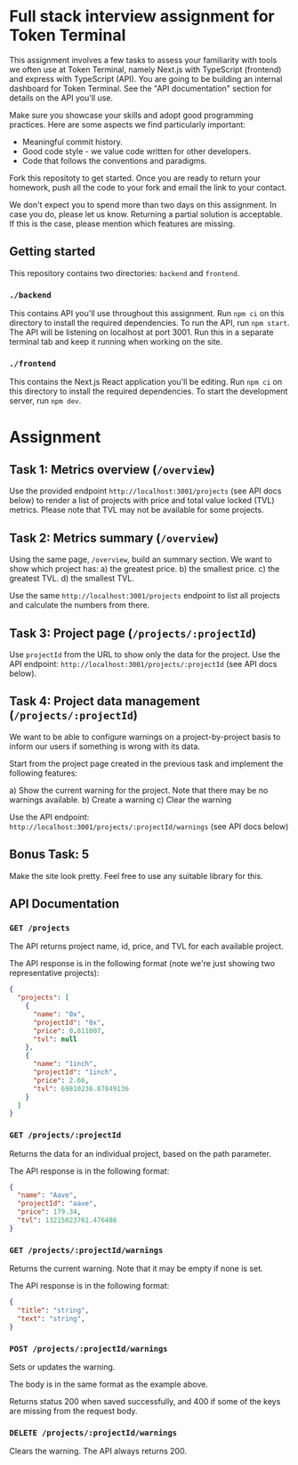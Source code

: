 # Full stack interview assignment for Token Terminal

This assignment involves a few tasks to assess your familiarity with tools we often use at Token Terminal, namely Next.js with TypeScript (frontend) and express with TypeScript (API). You are going to be building an internal dashboard for Token Terminal. See the "API documentation" section for details on the API you'll use.

Make sure you showcase your skills and adopt good programming practices. Here are some aspects we find particularly important:

* Meaningful commit history.
* Good code style - we value code written for other developers.
* Code that follows the conventions and paradigms.

Fork this repositoty to get started. Once you are ready to return your homework, push all the code to your fork and email the link to your contact.

We don't expect you to spend more than two days on this assignment. In case you do, please let us know. Returning a partial solution is acceptable. If this is the case, please mention which features are missing. 

## Getting started

This repository contains two directories: `backend` and `frontend`.

### `./backend`

This contains API you'll use throughout this assignment. Run `npm ci` on this directory to install the required dependencies. To run the API, run `npm start`. The API will be listening on localhost at port 3001. Run this in a separate terminal tab and keep it running when working on the site.

### `./frontend`

This contains the Next.js React application you'll be editing. Run `npm ci` on this directory to install the required dependencies. To start the development server, run `npm dev`.


# Assignment

## Task 1: Metrics overview (`/overview`)

Use the provided endpoint `http://localhost:3001/projects` (see API docs below) to render a list of projects with price and total value locked (TVL) metrics. Please note that TVL may not be available for some projects.

## Task 2: Metrics summary (`/overview`)

Using the same page, `/overview`, build an summary section. 
We want to show which project has: 
a) the greatest price.
b) the smallest price.
c) the greatest TVL.
d) the smallest TVL.

Use the same `http://localhost:3001/projects` endpoint to list all projects and calculate the numbers from there.


## Task 3: Project page (`/projects/:projectId`)

Use `projectId` from the URL to show only the data for the project. Use the API endpoint: `http://localhost:3001/projects/:projectId` (see API docs below).

## Task 4: Project data management (`/projects/:projectId`)

We want to be able to configure warnings on a project-by-project basis to inform our users if something is wrong with its data.

Start from the project page created in the previous task and implement the following features:

a) Show the current warning for the project. Note that there may be no warnings available.
b) Create a warning
c) Clear the warning

Use the API endpoint: `http://localhost:3001/projects/:projectId/warnings` (see API docs below)

## Bonus Task: 5

Make the site look pretty. Feel free to use any suitable library for this. 

## API Documentation

### `GET /projects`

The API returns project name, id, price, and TVL for each available project. 

The API response is in the following format (note we're just showing two representative projects):

```json
{
  "projects": [
    {
      "name": "0x",
      "projectId": "0x",
      "price": 0.811007,
      "tvl": null
    },
    {
      "name": "1inch",
      "projectId": "1inch",
      "price": 2.66,
      "tvl": 69810236.87849136
    }
  ]
}
```

### `GET /projects/:projectId`

Returns the data for an individual project, based on the path parameter.

The API response is in the following format:

```json
{
  "name": "Aave",
  "projectId": "aave",
  "price": 179.34,
  "tvl": 13215023761.476486
}
```

### `GET /projects/:projectId/warnings`

Returns the current warning. Note that it may be empty if none is set.

The API response is in the following format:

```json
{
  "title": "string",
  "text": "string",
}
```

### `POST /projects/:projectId/warnings`

Sets or updates the warning. 

The body is in the same format as the example above.

Returns status 200 when saved successfully, and 400 if some of the keys are missing from the request body.

### `DELETE /projects/:projectId/warnings`

Clears the warning. The API always returns 200.
